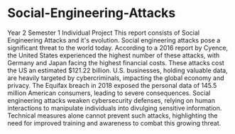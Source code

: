 # Social-Engineering-Attacks
Year 2 Semester 1 Individual Project
This report consists of Social Engineering Attacks and it's evolution.
Social engineering attacks pose a significant threat to the world today. According to a 2016 report by Cyence, the United States experienced the highest number of these attacks, with Germany and Japan facing the highest financial costs. These attacks cost the US an estimated $121.22 billion. U.S. businesses, holding valuable data, are heavily targeted by cybercriminals, impacting the global economy and privacy. The Equifax breach in 2018 exposed the personal data of 145.5 million American consumers, leading to severe consequences. Social engineering attacks weaken cybersecurity defenses, relying on human interactions to manipulate individuals into divulging sensitive information. Technical measures alone cannot prevent such attacks, highlighting the need for improved training and awareness to combat this growing threat.
